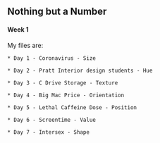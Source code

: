 ## Nothing but a Number
#### Week 1

My files are:

	* Day 1 - Coronavirus - Size

	* Day 2 - Pratt Interior design students - Hue

	* Day 3 - C Drive Storage - Texture

	* Day 4 - Big Mac Price - Orientation

	* Day 5 - Lethal Caffeine Dose - Position

	* Day 6 - Screentime - Value
	
	* Day 7 - Intersex - Shape
